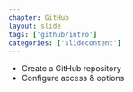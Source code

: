 ```yaml
---
chapter: GitHub
layout: slide
tags: ['github/intro']
categories: ['slidecontent']
---
```


* Create a GitHub repository
* Configure access & options